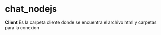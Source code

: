 # chat_nodejs

<b>Client</b>
Es la carpeta cliente donde se encuentra el archivo html y carpetas para la conexion
